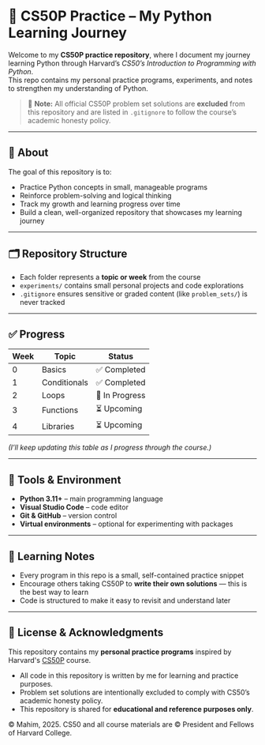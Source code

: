 # 🐍 CS50P Practice – My Python Learning Journey

Welcome to my **CS50P practice repository**, where I document my journey learning Python through Harvard’s *CS50’s Introduction to Programming with Python*.  
This repo contains my personal practice programs, experiments, and notes to strengthen my understanding of Python.

> 🛑 **Note:** All official CS50P problem set solutions are **excluded** from this repository and are listed in `.gitignore` to follow the course’s academic honesty policy.

---

## 📘 About
The goal of this repository is to:
- Practice Python concepts in small, manageable programs  
- Reinforce problem-solving and logical thinking  
- Track my growth and learning progress over time  
- Build a clean, well-organized repository that showcases my learning journey

---

## 🗂️ Repository Structure





- Each folder represents a **topic or week** from the course  
- `experiments/` contains small personal projects and code explorations  
- `.gitignore` ensures sensitive or graded content (like `problem_sets/`) is never tracked

---

## ✅ Progress

| Week | Topic         | Status        |
|------|---------------|---------------|
| 0    | Basics        | ✅ Completed  |
| 1    | Conditionals  | ✅ Completed  |
| 2    | Loops         | 🔄 In Progress|
| 3    | Functions     | ⏳ Upcoming   |
| 4    | Libraries     | ⏳ Upcoming   |

*(I’ll keep updating this table as I progress through the course.)*

---

## 🧰 Tools & Environment
- **Python 3.11+** – main programming language  
- **Visual Studio Code** – code editor  
- **Git & GitHub** – version control  
- **Virtual environments** – optional for experimenting with packages

---

## 💬 Learning Notes
- Every program in this repo is a small, self-contained practice snippet  
- Encourage others taking CS50P to **write their own solutions** — this is the best way to learn  
- Code is structured to make it easy to revisit and understand later

---

## 📜 License & Acknowledgments
This repository contains my **personal practice programs** inspired by Harvard's [CS50P](https://cs50.harvard.edu/python) course.

- All code in this repository is written by me for learning and practice purposes.  
- Problem set solutions are intentionally excluded to comply with CS50’s academic honesty policy.  
- This repository is shared for **educational and reference purposes only**.  

© Mahim, 2025. CS50 and all course materials are © President and Fellows of Harvard College.
